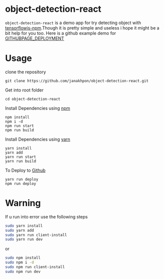 # object-detection-react
 `object-detection-react` is a demo app for try detecting object with [tensorflowjs-npm](https://www.npmjs.com/package/@tensorflow/tfjs).Though it is pretty simple and useless i hope it might be a bit help for you too. Here is a github example demo for [GITHUBPAGE_DEPLOYMENT](https://janakhpon.github.io/object-detection-react/)



# Usage

clone the repository

    git clone https://github.com/janakhpon/object-detection-react.git

Get into root folder

    cd object-detection-react

Install Dependencies using [npm](https://www.npmjs.com/)

    npm install
    npm i -d
    npm run start
    npm run build

Install Dependencies using [yarn](https://yarnpkg.com/en/)

    yarn install
    yarn add
    yarn run start
    yarn run build

To Deploy to [Github](https://github.com)

    yarn run deploy
    npm run deploy




# Warning
If u run into error use the following steps

```bash
sudo yarn install
sudo yarn add
sudo yarn run client-install
sudo yarn run dev
```
or

```bash
sudo npm install
sudo npm i -d
sudo npm run client-install
sudo npm run dev
```
